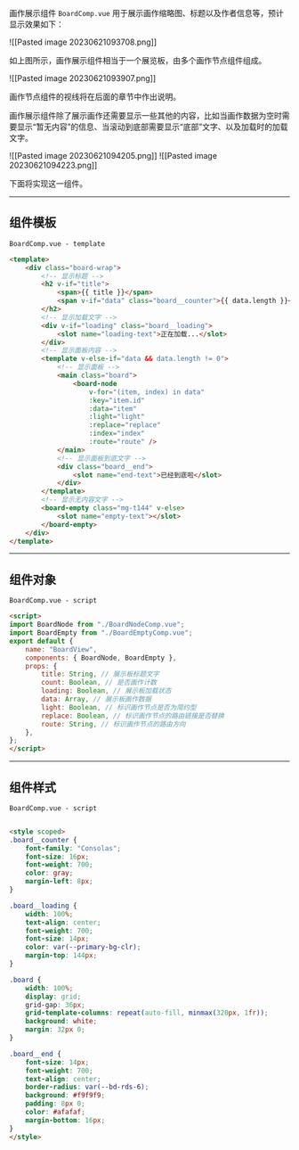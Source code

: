 画作展示组件 `BoardComp.vue` 用于展示画作缩略图、标题以及作者信息等，预计显示效果如下：

![[Pasted image 20230621093708.png]]

如上图所示，画作展示组件相当于一个展览板，由多个画作节点组件组成。

![[Pasted image 20230621093907.png]]

画作节点组件的视线将在后面的章节中作出说明。

画作展示组件除了展示画作还需要显示一些其他的内容，比如当画作数据为空时需要显示“暂无内容”的信息、当滚动到底部需要显示“底部”文字、以及加载时的加载文字。

![[Pasted image 20230621094205.png]] ![[Pasted image 20230621094223.png]]

下面将实现这一组件。

---

## 组件模板

`BoardComp.vue - template`
```html
<template>
    <div class="board-wrap">
        <!-- 显示标题 -->
        <h2 v-if="title">
            <span>{{ title }}</span>
            <span v-if="data" class="board__counter">{{ data.length }}</span>
        </h2>
        <!-- 显示加载文字 -->
        <div v-if="loading" class="board__loading">
            <slot name="loading-text">正在加载...</slot>
        </div>
        <!-- 显示面板内容 -->
        <template v-else-if="data && data.length != 0">
            <!-- 显示面板 -->
            <main class="board">
                <board-node
                    v-for="(item, index) in data"
                    :key="item.id"
                    :data="item"
                    :light="light"
                    :replace="replace"
                    :index="index"
                    :route="route" />
            </main>
            <!-- 显示面板到底文字 -->
            <div class="board__end">
                <slot name="end-text">已经到底啦</slot>
            </div>
        </template>
        <!-- 显示无内容文字 -->
        <board-empty class="mg-t144" v-else>
            <slot name="empty-text"></slot>
        </board-empty>
    </div>
</template>
```

---

## 组件对象

`BoardComp.vue - script`
```html
<script>
import BoardNode from "./BoardNodeComp.vue";
import BoardEmpty from "./BoardEmptyComp.vue";
export default {
    name: "BoardView",
    components: { BoardNode, BoardEmpty },
    props: {
        title: String, // 展示板标题文字
        count: Boolean, // 是否画作计数
        loading: Boolean, // 展示板加载状态
        data: Array, // 展示板画作数据 
        light: Boolean, // 标识画作节点是否为简约型
        replace: Boolean, // 标识画作节点的路由链接是否替换
        route: String, // 标识画作节点的路由方向
    },
};
</script>
```

---

## 组件样式

`BoardComp.vue - script`
```html

<style scoped>
.board__counter {
    font-family: "Consolas";
    font-size: 16px;
    font-weight: 700;
    color: gray;
    margin-left: 8px;
}

.board__loading {
    width: 100%;
    text-align: center;
    font-weight: 700;
    font-size: 14px;
    color: var(--primary-bg-clr);
    margin-top: 144px;
}

.board {
    width: 100%;
    display: grid;
    grid-gap: 36px;
    grid-template-columns: repeat(auto-fill, minmax(320px, 1fr));
    background: white;
    margin: 32px 0;
}

.board__end {
    font-size: 14px;
    font-weight: 700;
    text-align: center;
    border-radius: var(--bd-rds-6);
    background: #f9f9f9;
    padding: 8px 0;
    color: #afafaf;
    margin-bottom: 16px;
}
</style>
```